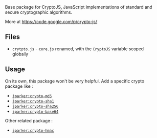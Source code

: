 Base package for CryptoJS, JavaScript implementations of standard
and secure cryptographic algorithms.

More at https://code.google.com/p/crypto-js/

Files
-----
* `crytpto.js` - `core.js` renamed, with the `CryptoJS` variable scoped globally


Usage
-----

On its own, this package won't be very helpful. Add a specific crypto
package like :

- [`jparker:crypto-md5`](https://github.com/p-j/meteor-crypto-md5)
- [`jparker:crypto-sha1`](https://github.com/p-j/meteor-crypto-sha1)
- [`jparker:crypto-sha256`](https://github.com/p-j/meteor-crypto-sha256)
- [`jparker:crypto-base64`](https://github.com/p-j/meteor-crypto-base64)

Other related package : 

- [`jparker:crypto-hmac`](https://github.com/p-j/meteor-crypto-hmac)
